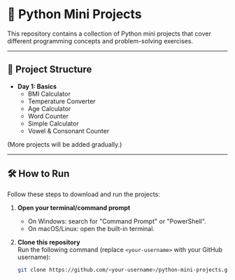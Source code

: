 
# 🐍 Python Mini Projects

This repository contains a collection of Python mini projects that cover different programming concepts and problem-solving exercises.  

---

## 📂 Project Structure
- **Day 1: Basics**
  - BMI Calculator  
  - Temperature Converter  
  - Age Calculator  
  - Word Counter  
  - Simple Calculator  
  - Vowel & Consonant Counter  

(More projects will be added gradually.)

---

## 🛠️ How to Run

Follow these steps to download and run the projects:

1. **Open your terminal/command prompt**  
   - On Windows: search for "Command Prompt" or "PowerShell".  
   - On macOS/Linux: open the built-in terminal.  

2. **Clone this repository**  
   Run the following command (replace `<your-username>` with your GitHub username):  
   ```bash
   git clone https://github.com/<your-username>/python-mini-projects.git

